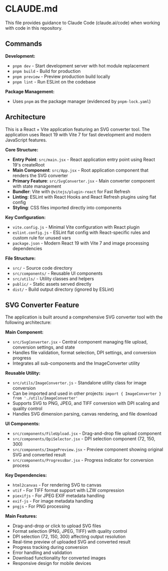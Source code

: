 # CLAUDE.md

This file provides guidance to Claude Code (claude.ai/code) when working with code in this repository.

## Commands

**Development:**
- `pnpm dev` - Start development server with hot module replacement
- `pnpm build` - Build for production
- `pnpm preview` - Preview production build locally
- `pnpm lint` - Run ESLint on the codebase

**Package Management:**
- Uses `pnpm` as the package manager (evidenced by `pnpm-lock.yaml`)

## Architecture

This is a React + Vite application featuring an SVG converter tool. The application uses React 19 with Vite 7 for fast development and modern JavaScript features.

**Core Structure:**
- **Entry Point**: `src/main.jsx` - React application entry point using React 19's createRoot
- **Main Component**: `src/App.jsx` - Root application component that renders the SVG converter
- **Primary Feature**: `src/SvgConverter.jsx` - Main converter component with state management
- **Bundler**: Vite with `@vitejs/plugin-react` for Fast Refresh
- **Linting**: ESLint with React Hooks and React Refresh plugins using flat config
- **Styling**: CSS files imported directly into components

**Key Configuration:**
- `vite.config.js` - Minimal Vite configuration with React plugin
- `eslint.config.js` - ESLint flat config with React-specific rules and custom rule for unused vars
- `package.json` - Modern React 19 with Vite 7 and image processing dependencies

**File Structure:**
- `src/` - Source code directory
- `src/components/` - Reusable UI components
- `src/utils/` - Utility classes and helpers
- `public/` - Static assets served directly
- `dist/` - Build output directory (ignored by ESLint)

## SVG Converter Feature

The application is built around a comprehensive SVG converter tool with the following architecture:

**Main Component:**
- `src/SvgConverter.jsx` - Central component managing file upload, conversion settings, and state
- Handles file validation, format selection, DPI settings, and conversion progress
- Integrates all sub-components and the ImageConverter utility

**Reusable Utility:**
- `src/utils/ImageConverter.js` - Standalone utility class for image conversion
- Can be imported and used in other projects: `import { ImageConverter } from './utils/ImageConverter'`
- Supports SVG to PNG, JPEG, and TIFF conversion with DPI scaling and quality control
- Handles SVG dimension parsing, canvas rendering, and file download

**UI Components:**
- `src/components/FileUpload.jsx` - Drag-and-drop file upload component
- `src/components/DpiSelector.jsx` - DPI selection component (72, 150, 300)
- `src/components/ImagePreview.jsx` - Preview component showing original SVG and converted result
- `src/components/ProgressBar.jsx` - Progress indicator for conversion process

**Key Dependencies:**
- `html2canvas` - For rendering SVG to canvas
- `utif` - For TIFF format support with LZW compression
- `piexifjs` - For JPEG EXIF metadata handling
- `exif-js` - For image metadata handling
- `pngjs` - For PNG processing

**Main Features:**
- Drag-and-drop or click to upload SVG files
- Format selection (PNG, JPEG, TIFF) with quality control
- DPI selection (72, 150, 300) affecting output resolution
- Real-time preview of uploaded SVG and converted result
- Progress tracking during conversion
- Error handling and validation
- Download functionality for converted images
- Responsive design for mobile devices